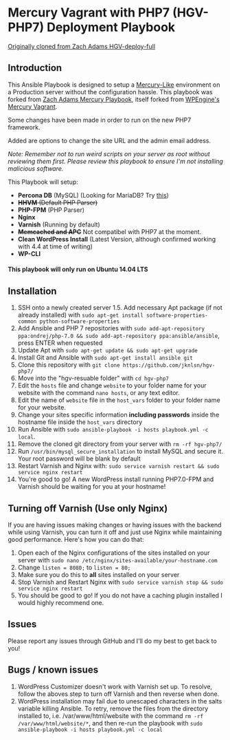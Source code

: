 # Mercury Vagrant with PHP7 (HGV-PHP7) Deployment Playbook

[Originally cloned from Zach Adams HGV-deploy-full](https://github.com/zach-adams/hgv-deploy-full/)

## Introduction

This Ansible Playbook is designed to setup a [Mercury-Like](https://github.com/wpengine/hgv/) environment on a Production server without the configuration hassle. This playbook was forked from [Zach Adams Mercury Playbook](https://github.com/zach-adams/hgv-deploy-full/), itself forked from [WPEngine's Mercury Vagrant](https://github.com/wpengine/hgv/). 

Some changes have been made in order to run on the new PHP7 framework.

Added are options to change the site URL and the admin email address.

*Note: Remember not to run weird scripts on your server as root without reviewing them first. Please review this playbook to ensure I'm not installing malicious software.*

This Playbook will setup:

- **Percona DB** (MySQL) (Looking for MariaDB? Try [this](https://github.com/xDae/hgv-deploy-full))
- ~~**HHVM** (Default PHP Parser)~~
- **PHP-FPM** (PHP Parser)
- **Nginx**
- **Varnish** (Running by default)
- ~~**Memcached and APC**~~ Not compatibel with PHP7 at the moment.
- **Clean WordPress Install** (Latest Version, although confirmed working with 4.4 at time of writing)
- **WP-CLI**

#### This playbook will only run on Ubuntu 14.04 LTS

## Installation

1. SSH onto a newly created server
1.5. Add necessary Apt package (if not already installed) with `sudo apt-get install software-properties-common python-software-properties`
2. Add Ansible and PHP 7 repositories with `sudo add-apt-repository ppa:ondrej/php-7.0 && sudo add-apt-repository ppa:ansible/ansible`, press ENTER when requested
3. Update Apt with `sudo apt-get update && sudo apt-get upgrade`
4. Install Git and Ansible with `sudo apt-get install ansible git`
5. Clone this repository with `git clone https://github.com/jknlsn/hgv-php7/`
6. Move into the "hgv-resuable folder" with `cd hgv-php7`
7. Edit the `hosts` file and change `website` to your folder name for your website with the command `nano hosts`, or any text editor.
8. Edit the name of `website` file in the `host_vars` folder to your folder name for your website.
9. Change your sites specific information **including passwords** inside the hostname file inside the `host_vars` directory
10. Run Ansible with `sudo ansible-playbook -i hosts playbook.yml -c local`.
11. Remove the cloned git directory from your server with `rm -rf hgv-php7/`
12. Run `/usr/bin/mysql_secure_installation` to install MySQL and secure it. Your root password will be blank by default
13. Restart Varnish and Nginx with: `sudo service varnish restart && sudo service nginx restart`
14. You're good to go! A new WordPress install running PHP7.0-FPM and Varnish should be waiting for you at your hostname!

## Turning off Varnish (Use only Nginx)

If you are having issues making changes or having issues with the backend while using Varnish, you can turn it off and just use Nginx while maintaining good performance. Here's how you can do that:

1. Open each of the Nginx configurations of the sites installed on your server with `sudo nano /etc/nginx/sites-available/your-hostname.com`
2. Change `listen = 8080;` to `listen = 80;` 
3. Make sure you do this to **all** sites installed on your server
4. Stop Varnish and Restart Nginx with `sudo service varnish stop && sudo service nginx restart`
5. You should be good to go! If you do not have a caching plugin installed I would highly recommend one.

## Issues

Please report any issues through GitHub and I'll do my best to get back to you!

## Bugs / known issues

1. WordPress Customizer doesn't work with Varnish set up. To resolve, follow the aboves step to turn off Varnish and then reverse when done.
2. WordPress installation may fail due to unescaped characters in the salts variable killing Ansible. To retry, remove the files from the directory installed to, i.e. /var/www/html/website with the command `rm -rf /var/www/html/website/*`, and then re-run the playbook with `sudo ansible-playbook -i hosts playbook.yml -c local`
